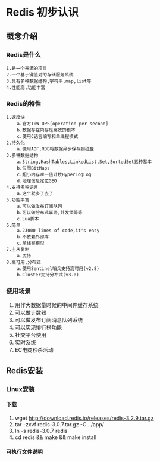 # Redis 初步认识

## 概念介绍
### Redis是什么

    1.是一个开源的项目
    2.一个基于键值对的存储服务系统
    3.具有多种数据结构,字符串,map,list等
    4.性能高,功能丰富

### Redis的特性
    
    1.速度快
        a.官方10W OPS[operation per second]
        b.数据存在内存是高效的根本
        c.使用C语言编写和单线程模式
    2.持久化
        a.使用AOF,RDB将数据异步保存到磁盘
    3.多种数据结构
        a.String,HashTables,LinkedList,Set,SortedSet五种基本
        b.位图BitMaps
        c.超小内存唯一值计数HyperLogLog
        d.地理信息定位GEO
    4.支持多种语言
        a.这个就多了去了
    5.功能丰富
        a.可以做发布订阅队列
        b.可以做分布式事务,并发锁等等
        c.Lua脚本
    6.简单
        a.23000 lines of code,it's easy
        b.不依赖外部库
        c.单线程模型
    7.主从复制
        a.支持
    8.高可用,分布式
        a.使用Sentinel哨兵支持高可用(v2.8)
        b.Cluster支持分布式(v3.0)

### 使用场景
1. 用作大数据量时候的中间件缓存系统
2. 可以做计数器
3. 可以做发布订阅消息队列系统
4. 可以实现排行榜功能
5. 社交平台使用
6. 实时系统
7. EC电商秒杀活动

## Redis安装

### Linux安装

#### 下载
1. wget http://download.redis.io/releases/redis-3.2.9.tar.gz
2. tar -zxvf redis-3.0.7.tar.gz -C ../app/
3. ln -s redis-3.0.7 redis
4. cd redis && make && make install

#### 可执行文件说明